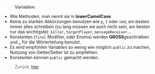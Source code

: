> __Variablen__:
- Wie Methoden, man nennt sie in **lowerCamelCase**.
- Keine zu starken Abkürzungen benutzen wie `p`, `t` oder `cmd`, am besten immer alles schreiben (zu lang müssen sie auch nicht sein, am besten nur das wichtigste): `killer`, `targetPlayer`, `messageReceiver`...
- Konstanten (`final` Modifier, oder Enums) werden **GROSS**geschrieben und **_** für die Wörterteilung benutzt.
- Es wird empfohlen Variablen so wenig wie möglich `public` zu machen, Nutzung von Getter/Setter ist zu empfehlen.
- Konstanten können `public` gemacht werden.
> Zurück: [hier](../README.md)
